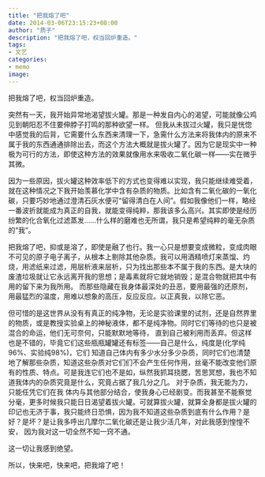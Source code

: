```yaml
---
title: "把我熔了吧"
date: 2014-03-06T23:15:23+08:00
author: "质子"
description: "把我熔了吧，权当回炉重造。"
tags:
- 文艺
categories: 
- memo
image: 
---
```


把我熔了吧，权当回炉重造。

突然有一天，我开始异常地渴望拔火罐。那是一种发自内心的渴望，可能就像公鸡见到朝阳忍不住要伸脖子打鸣的那种欲望一样。 但我从未拔过火罐，我只是恍惚中感觉我的后背，它需要什么东西来清理一下，急需什么方法来将我体内的原来不属于我的东西通通排除出去，而这个方法大概就是拔火罐了。因为它是现实中一种极为可行的方法，即使这种方法的效果就像用水来吸收二氧化碳一样——实在微乎其微。

因为一些原因，拔火罐这种效率低下的方式也变得难以实现，我只能继续难受着，就在这种情况之下我开始羡慕化学中含有杂质的物质。比如含有二氧化碳的一氧化碳，只要巧妙地通过澄清石灰水便可“留得清白在人间”。假如我像他们一样，略经一番波折就能成为真正的自我，就能变得纯粹，那我该多么高兴。其实即使是经历纷繁的化合氧化过滤蒸发……什么样的磨难也无所谓，我只是希望纯粹的毫无杂质的“我”。

把我熔了吧，抑或是溶了，即使是融了也行。我一心只是想要变成微粒，变成肉眼不可见的原子电子离子，从根本上剔除其他杂质。我可以用酒精喷灯来蒸馏、灼烧，用滤纸来过滤，用层析液来层析，只为找出那些本不属于我的东西。是大块的废渣垃圾就让它永远离开我的思想；是毒素就将它就地销毁；是混合物就把其中有用的留下来为我所用。 而那些隐藏在我身体最深处的丑恶，要用最强的还原剂，用最猛烈的温度，用难以想象的高压，反应反应。以正真我，以除它恶。

但可惜的是这世界从没有有真正的纯净物，无论是实验课里的试剂，还是自然界里的物质，或是教授实验桌上的神秘液体，都不是纯净物。同时它们等待的也只是被混合的命运，他们无可奈何，只能默默地等待， 直到自己被利用而丢弃。但这样也是不错的，毕竟它们这些瓶瓶罐罐还有标签——自己是什么，纯度是(化学纯96%、实验纯98%)，它们 知道自己体内有多少水分多少杂质，同时它们也清楚地了解那些杂质，知道这些杂质对它们们不会产生任何作用，丝毫不能改变他们原有的性质、特点。可是我连它们也不是如，纵然我抓耳挠腮，苦思冥想，我也不知道我体内的杂质究竟是什么，究竟占据了我几分之几。 对于杂质，我无能为力，只能任凭它们在我 体内与其他部分结合，使我身心已经剧变。而我甚至不能察觉分毫，更多时候我只能日日渴望着拔火罐。可就算拔火罐，就算全身都是拔火罐的印记也无济于事，我只能终日恐惧，因为我不知道这些杂质到底有什么作用？是好？是坏？是让我多呼出几摩尔二氧化碳还是让我少活几年，对此我感到惶惶不安， 因为我对这一切全然不知一窍不通。

这一切让我感到绝望。

所以，快来吧，快来吧，把我熔了吧！